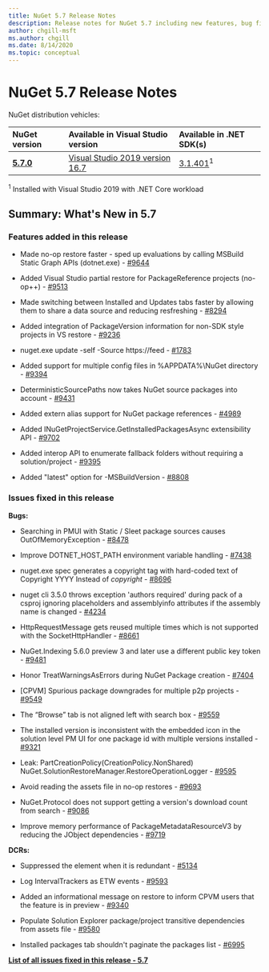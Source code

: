 ```yaml
---
title: NuGet 5.7 Release Notes
description: Release notes for NuGet 5.7 including new features, bug fixes, and DCRs.
author: chgill-msft
ms.author: chgill
ms.date: 8/14/2020
ms.topic: conceptual
---
```


# NuGet 5.7 Release Notes

NuGet distribution vehicles:

| NuGet version | Available in Visual Studio version | Available in .NET SDK(s) |
|:---|:---|:---|
| [**5.7.0**](https://nuget.org/downloads) | [Visual Studio 2019 version 16.7](https://visualstudio.microsoft.com/downloads/) | [3.1.401](https://dotnet.microsoft.com/download/dotnet-core/3.1)<sup>1</sup> |

<sup>1</sup> Installed with Visual Studio 2019 with .NET Core workload

## Summary: What's New in 5.7

### Features added in this release

* Made no-op restore faster - sped up evaluations by calling MSBuild Static Graph APIs (dotnet.exe) - [#9644](https://github.com/NuGet/Home/issues/9644)

* Added Visual Studio partial restore for PackageReference projects (no-op++) - [#9513](https://github.com/NuGet/Home/issues/9513)

* Made switching between Installed and Updates tabs faster by allowing them to share a data source and reducing resfreshing - [#8294](https://github.com/NuGet/Home/issues/8294)

* Added integration of PackageVersion information for non-SDK style projects in VS restore  - [#9236](https://github.com/NuGet/Home/issues/9236)

* nuget.exe update -self -Source https://feed - [#1783](https://github.com/NuGet/Home/issues/1783)

* Added support for multiple config files in %APPDATA%\NuGet directory - [#9394](https://github.com/NuGet/Home/issues/9394)

* DeterministicSourcePaths now takes NuGet source packages into account - [#9431](https://github.com/NuGet/Home/issues/9431)

* Added extern alias support for NuGet package references - [#4989](https://github.com/NuGet/Home/issues/4989)

* Added INuGetProjectService.GetInstalledPackagesAsync extensibility API - [#9702](https://github.com/NuGet/Home/issues/9702)

* Added interop API to enumerate fallback folders without requiring a solution/project - [#9395](https://github.com/NuGet/Home/issues/9395)

* Added "latest" option for -MSBuildVersion - [#8808](https://github.com/NuGet/Home/issues/8808)

### Issues fixed in this release

**Bugs:**

* Searching in PMUI with Static / Sleet package sources causes OutOfMemoryException - [#8478](https://github.com/NuGet/Home/issues/8478)

* Improve DOTNET_HOST_PATH environment variable handling - [#7438](https://github.com/NuGet/Home/issues/7438)

* nuget.exe spec generates a copyright tag with hard-coded text of Copyright YYYY Instead of $copyright$ - [#8696](https://github.com/NuGet/Home/issues/8696)

* nuget cli 3.5.0 throws exception 'authors required' during pack of a csproj ignoring placeholders and assemblyinfo attributes if the assembly name is changed - [#4234](https://github.com/NuGet/Home/issues/4234)

* HttpRequestMessage gets reused multiple times which is not supported with the SocketHttpHandler - [#8661](https://github.com/NuGet/Home/issues/8661)

* NuGet.Indexing 5.6.0 preview 3 and later use a different public key token - [#9481](https://github.com/NuGet/Home/issues/9481)

* Honor TreatWarningsAsErrors during NuGet Package creation - [#7404](https://github.com/NuGet/Home/issues/7404)

* [CPVM] Spurious package downgrades for multiple p2p projects  - [#9549](https://github.com/NuGet/Home/issues/9549)

* The “Browse” tab is not aligned left with search box - [#9559](https://github.com/NuGet/Home/issues/9559)

* The installed version is inconsistent with the embedded icon in the solution level PM UI for one package id with multiple versions installed - [#9321](https://github.com/NuGet/Home/issues/9321)

* Leak: PartCreationPolicy(CreationPolicy.NonShared) NuGet.SolutionRestoreManager.RestoreOperationLogger - [#9595](https://github.com/NuGet/Home/issues/9595)

* Avoid reading the assets file in no-op restores - [#9693](https://github.com/NuGet/Home/issues/9693)

* NuGet.Protocol does not support getting a version's download count from search - [#9086](https://github.com/NuGet/Home/issues/9086)

* Improve memory performance of PackageMetadataResourceV3 by reducing the JObject dependencies - [#9719](https://github.com/NuGet/Home/issues/9719)

**DCRs:**

* Suppressed the <owners> element when it is redundant - [#5134](https://github.com/NuGet/Home/issues/5134)

* Log IntervalTrackers as ETW events - [#9593](https://github.com/NuGet/Home/issues/9593)

* Added an informational message on restore to inform CPVM users that the feature is in preview - [#9340](https://github.com/NuGet/Home/issues/9340)

* Populate Solution Explorer package/project transitive dependencies from assets file - [#9580](https://github.com/NuGet/Home/issues/9580)

* Installed packages tab shouldn't paginate the packages list - [#6995](https://github.com/NuGet/Home/issues/6995)

**[List of all issues fixed in this release - 5.7](https://app.zenhub.com/workspaces/nuget-client-team-55aec9a240305cf007585881/reports/release?release=5ea77f51ab1a972297db2e92)**

